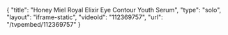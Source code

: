 {
    "title": "Honey Miel Royal Elixir Eye Contour Youth Serum",
    "type": "solo",
    "layout": "iframe-static",
    "videoId": "112369757",
    "url": "\/tvpembed\/112369757"
}